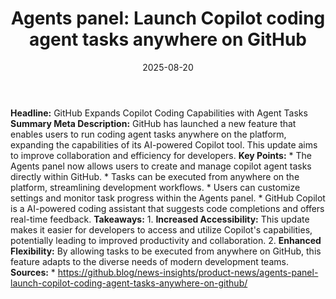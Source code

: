 ﻿---
title: 'Agents panel: Launch Copilot coding agent tasks anywhere on GitHub'
date: '2025-08-20'
category: Markets
summary: ''
slug: agents panel launch copilot coding agent tasks anywhere on g
source_urls:
- https://github.blog/news-insights/product-news/agents-panel-launch-copilot-coding-agent-tasks-anywhere-on-github/
seo:
  title: 'Agents panel: Launch Copilot coding agent tasks anywhere on GitHub | Hash
    n Hedge'
  description: ''
  keywords:
  - news
  - markets
  - brief
---

**Headline:** GitHub Expands Copilot Coding Capabilities with Agent Tasks  **Summary Meta Description:** GitHub has launched a new feature that enables users to run coding agent tasks anywhere on the platform, expanding the capabilities of its AI-powered Copilot tool. This update aims to improve collaboration and efficiency for developers.  **Key Points:**  * The Agents panel now allows users to create and manage copilot agent tasks directly within GitHub. * Tasks can be executed from anywhere on the platform, streamlining development workflows. * Users can customize settings and monitor task progress within the Agents panel. * GitHub Copilot is a AI-powered coding assistant that suggests code completions and offers real-time feedback.  **Takeaways:**  1. **Increased Accessibility:** This update makes it easier for developers to access and utilize Copilot's capabilities, potentially leading to improved productivity and collaboration. 2. **Enhanced Flexibility:** By allowing tasks to be executed from anywhere on GitHub, this feature adapts to the diverse needs of modern development teams.  **Sources:**  * https://github.blog/news-insights/product-news/agents-panel-launch-copilot-coding-agent-tasks-anywhere-on-github/ 
